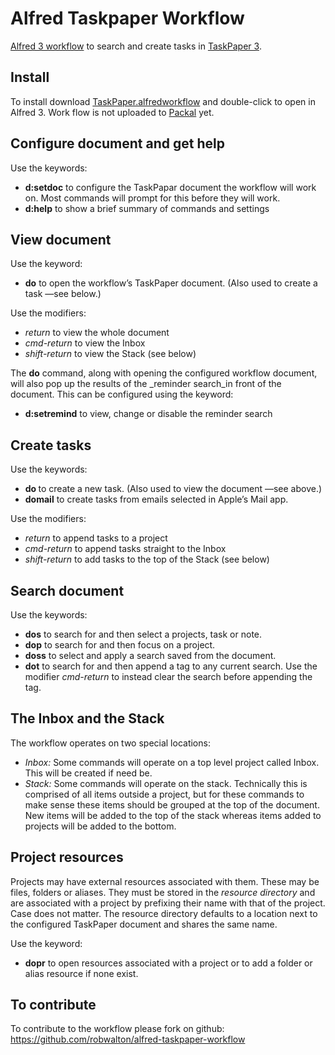 # Alfred Taskpaper Workflow

[Alfred 3 workflow](https://www.alfredapp.com/workflows/) to search and create tasks in [TaskPaper 3](https://www.taskpaper.com).
## Install
To install download [TaskPaper.alfredworkflow](TaskPaper.alfredworkflow) and double-click to open in Alfred 3. Work flow is not uploaded to [Packal](http://www.packal.org) yet.

## Configure document and get help
Use the keywords:
- **d:setdoc** to configure the TaskPapar document the workflow will work on. Most commands will prompt for this before they will work.
- **d:help** to show a brief summary of commands and settings

## View document
Use the keyword:
- **do** to open the workflow’s TaskPaper document. (Also used to create a task —see below.)

Use the modifiers:
- _return_ to view the whole document
- _cmd-return_ to view the Inbox
- _shift-return_ to view the Stack (see below)

The **do** command, along with opening the configured workflow document, will also pop up the results of the _reminder search_in front of the document. This can be configured using the keyword:
- **d:setremind** to view, change or disable the reminder search

## Create tasks
Use the keywords:
- **do <task>** to create a new task. (Also used to view the document —see above.)
- **domail** to create tasks from emails selected in Apple’s Mail app.

Use the modifiers:
- _return_ to append tasks to a project
- _cmd-return_ to append tasks straight to the Inbox
- _shift-return_ to add tasks to the top of the Stack (see below)

## Search document
Use the keywords:
- **dos** to search for and then select a projects, task or note.
-  **dop** to search for and then focus on a project.
- **doss** to select and apply a search saved from the document.
- **dot** to search for and then append a tag to any current search. Use the modifier _cmd-return_ to instead clear the search before appending the tag.

## The Inbox and the Stack
The workflow operates on two special locations:

- _Inbox:_ Some commands will operate on a top level project called Inbox. This will be created if need be.
- _Stack:_ Some commands will operate on the stack. Technically this is comprised of all items outside a project, but for these commands to make sense these items should be grouped at the top of the document. New items will be added to the top of the stack whereas items added to projects will be added to the bottom.

## Project resources
Projects may have external resources associated with them. These may be files, folders or aliases. They must be stored in the _resource directory_ and are associated with a project by prefixing their name with that of the project. Case does not matter. The resource directory defaults to a location next to the configured TaskPaper document and shares the same name.

Use the keyword:

- **dopr** to open resources associated with a project or to add a folder or alias resource if none exist.

## To contribute
To contribute to the workflow please fork on github: https://github.com/robwalton/alfred-taskpaper-workflow


